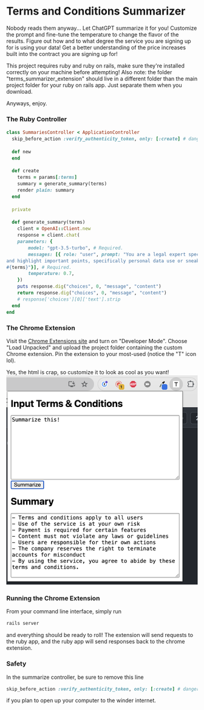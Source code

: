 # Terms and Conditions Summarizer
Nobody reads them anyway... Let ChatGPT summarize it for you! Customize the prompt and fine-tune the temperature to change the flavor of the results. 
Figure out how and to what degree the service you are signing up for is using your data!
Get a better understanding of the price increases built into the contract you are signing up for!

This project requires ruby and ruby on rails, make sure they're installed correctly on your machine before attempting! Also note: the folder "terms_summarizer_extension" should live in a different folder than the main project folder for your ruby on rails app. Just separate them when you download.

Anyways, enjoy.

### The Ruby Controller
```ruby
class SummariesController < ApplicationController
  skip_before_action :verify_authenticity_token, only: [:create] # dangerous for production

  def new
  end

  def create
    terms = params[:terms]
    summary = generate_summary(terms)
    render plain: summary
  end

  private

  def generate_summary(terms)
    client = OpenAI::Client.new
    response = client.chat(
    parameters: {
        model: "gpt-3.5-turbo", # Required.
        messages: [{ role: "user", prompt: "You are a legal expert specializing in Terms & Conditions and contract law.", content: "Succintly summarize these terms and conditions 
and highlight important points, specifically personal data use or sneaky tactics: 
#{terms}"}], # Required.
        temperature: 0.7,
    })
    puts response.dig("choices", 0, "message", "content")
    return response.dig("choices", 0, "message", "content")
    # response['choices'][0]['text'].strip
  end
end
```

### The Chrome Extension
Visit the [Chrome Extensions site](chrome://extensions/) and turn on "Developer Mode". Choose "Load Unpacked" and upload the project folder containing the custom Chrome extension. Pin the extension to your most-used (notice the "T" icon lol).

Yes, the html is crap, so customize it to look as cool as you want!
![](/terms.png)

### Running the Chrome Extension
From your command line interface, simply run
```ruby
rails server
```
and everything should be ready to roll! The extension will send requests to the ruby app, and the ruby app will send responses back to the chrome extension.

### Safety
In the summarize controller, be sure to remove this line 
```ruby 
skip_before_action :verify_authenticity_token, only: [:create] # dangerous for production
```
if you plan to open up your computer to the winder internet. 

